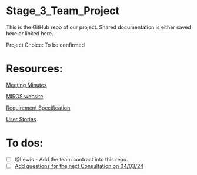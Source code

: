 # Stage_3_Team_Project 
This is the GitHub repo of our project.
Shared documentation is either saved here or linked here.


Project Choice: To be confirmed


# Resources:

[Meeting Minutes](https://docs.google.com/document/d/1T1ovChuFnpbQUvdSl6S3yWmoKYXqJVxnD0VXYR-l0wY/edit)

[MIROS website](https://www.miros.gov.my/xs/index.php)

[Requirement Specification](https://sheffieldhallam-my.sharepoint.com/:w:/g/personal/cmsmo_hallam_shu_ac_uk/EVra_gN0RhNNlT7vqod9UWMBtrzN5D6-QrwQDMS1nChaCQ?e=LZgXtA)

[User Stories](https://docs.google.com/document/d/1096WqdEybK-XNFQwUL-hGe4BnZBmO8BovGQIubEwt1w/edit?usp=sharing)

# To dos:
- [ ] @Lewis - Add the team contract into this repo.
- [ ] [Add questions for the next Consultation on 04/03/24](https://docs.google.com/document/d/1NakwqqVfq1ckUN6AoTm0QLM07kNtyPI_n8Yf4PbP7xU/edit?usp=sharing) 
